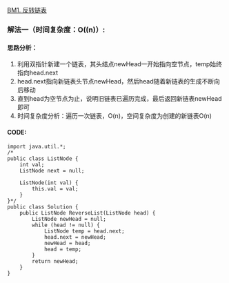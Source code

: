 [BM1. 反转链表](https://www.nowcoder.com/practice/75e878df47f24fdc9dc3e400ec6058ca?tpId=295&tqId=23286&ru=%2Fpractice%2Fb58434e200a648c589ca2063f1faf58c&qru=%2Fta%2Fformat-top101%2Fquestion-ranking&sourceUrl=%2Fexam%2Foj)
### 解法一（时间复杂度：O((n)）:
#### 思路分析：
1. 利用双指针新建一个链表，其头结点newHead一开始指向空节点，temp始终指向head.next
2. head.next指向新链表头节点newHead，然后head随着新链表的生成不断向后移动
3. 直到head为空节点为止，说明旧链表已遍历完成，最后返回新链表newHead即可
4. 时间复杂度分析：遍历一次链表，O(n)，空间复杂度为创建的新链表O(n)
#### CODE:
```
import java.util.*;
/*
public class ListNode {
    int val;
    ListNode next = null;

    ListNode(int val) {
        this.val = val;
    }
}*/
public class Solution {
    public ListNode ReverseList(ListNode head) {
        ListNode newHead = null;
        while (head != null) {
            ListNode temp = head.next;
            head.next = newHead;
            newHead = head;
            head = temp;
        }
        return newHead;
    }
}
```
